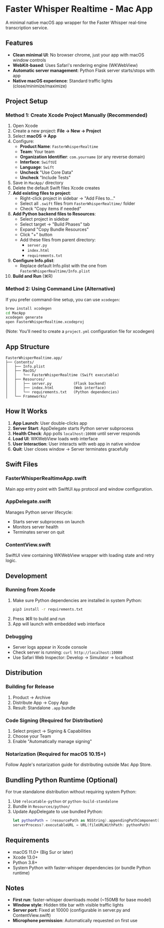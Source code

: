 # Faster Whisper Realtime - Mac App

A minimal native macOS app wrapper for the Faster Whisper real-time transcription service.

## Features

- **Clean minimal UI**: No browser chrome, just your app with macOS window controls
- **WebKit-based**: Uses Safari's rendering engine (WKWebView)
- **Automatic server management**: Python Flask server starts/stops with app
- **Native macOS experience**: Standard traffic lights (close/minimize/maximize)

## Project Setup

### Method 1: Create Xcode Project Manually (Recommended)

1. Open Xcode
2. Create a new project: **File → New → Project**
3. Select **macOS → App**
4. Configure:
   - **Product Name**: `FasterWhisperRealtime`
   - **Team**: Your team
   - **Organization Identifier**: `com.yourname` (or any reverse domain)
   - **Interface**: `SwiftUI`
   - **Language**: `Swift`
   - **Uncheck** "Use Core Data"
   - **Uncheck** "Include Tests"
5. Save in `MacApp/` directory
6. Delete the default Swift files Xcode creates
7. **Add existing files to project**:
   - Right-click project in sidebar → "Add Files to..."
   - Select all `.swift` files from `FasterWhisperRealtime/` folder
   - Check "Copy items if needed"
8. **Add Python backend files to Resources**:
   - Select project in sidebar
   - Select target → "Build Phases" tab
   - Expand "Copy Bundle Resources"
   - Click "+" button
   - Add these files from parent directory:
     - `server.py`
     - `index.html`
     - `requirements.txt`
9. **Configure Info.plist**:
   - Replace default Info.plist with the one from `FasterWhisperRealtime/Info.plist`
10. **Build and Run** (⌘R)

### Method 2: Using Command Line (Alternative)

If you prefer command-line setup, you can use `xcodegen`:

```bash
brew install xcodegen
cd MacApp
xcodegen generate
open FasterWhisperRealtime.xcodeproj
```

(Note: You'll need to create a `project.yml` configuration file for xcodegen)

## App Structure

```
FasterWhisperRealtime.app/
├── Contents/
│   ├── Info.plist
│   ├── MacOS/
│   │   └── FasterWhisperRealtime (Swift executable)
│   ├── Resources/
│   │   ├── server.py          (Flask backend)
│   │   ├── index.html         (Web interface)
│   │   └── requirements.txt   (Python dependencies)
│   └── Frameworks/
```

## How It Works

1. **App Launch**: User double-clicks app
2. **Server Start**: AppDelegate starts Python server subprocess
3. **Health Check**: App polls `localhost:10000` until server responds
4. **Load UI**: WKWebView loads web interface
5. **User Interaction**: User interacts with web app in native window
6. **Quit**: User closes window → Server terminates gracefully

## Swift Files

### FasterWhisperRealtimeApp.swift
Main app entry point with SwiftUI `App` protocol and window configuration.

### AppDelegate.swift
Manages Python server lifecycle:
- Starts server subprocess on launch
- Monitors server health
- Terminates server on quit

### ContentView.swift
SwiftUI view containing WKWebView wrapper with loading state and retry logic.

## Development

### Running from Xcode
1. Make sure Python dependencies are installed in system Python:
   ```bash
   pip3 install -r requirements.txt
   ```
2. Press ⌘R to build and run
3. App will launch with embedded web interface

### Debugging
- Server logs appear in Xcode console
- Check server is running: `curl http://localhost:10000`
- Use Safari Web Inspector: Develop → Simulator → localhost

## Distribution

### Building for Release
1. Product → Archive
2. Distribute App → Copy App
3. Result: Standalone `.app` bundle

### Code Signing (Required for Distribution)
1. Select project → Signing & Capabilities
2. Choose your Team
3. Enable "Automatically manage signing"

### Notarization (Required for macOS 10.15+)
Follow Apple's notarization guide for distributing outside Mac App Store.

## Bundling Python Runtime (Optional)

For true standalone distribution without requiring system Python:

1. Use `relocatable-python` or `python-build-standalone`
2. Bundle in `Resources/python/`
3. Update AppDelegate to use bundled Python:
   ```swift
   let pythonPath = (resourcePath as NSString).appendingPathComponent("python/bin/python3")
   serverProcess?.executableURL = URL(fileURLWithPath: pythonPath)
   ```

## Requirements

- macOS 11.0+ (Big Sur or later)
- Xcode 13.0+
- Python 3.8+
- System Python with faster-whisper dependencies (or bundle Python runtime)

## Notes

- **First run**: faster-whisper downloads model (~150MB for base model)
- **Window style**: Hidden title bar with visible traffic lights
- **Server port**: Fixed at 10000 (configurable in server.py and ContentView.swift)
- **Microphone permission**: Automatically requested on first use
